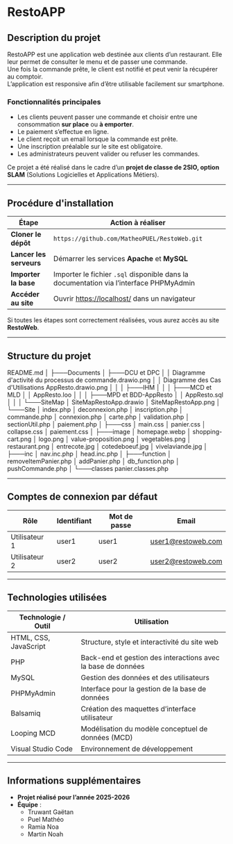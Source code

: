 # RestoAPP

## **Description du projet**  
RestoAPP est une application web destinée aux clients d’un restaurant. Elle leur permet de consulter le menu et de passer une commande.  
Une fois la commande prête, le client est notifié et peut venir la récupérer au comptoir.  
L’application est responsive afin d’être utilisable facilement sur smartphone.

### **Fonctionnalités principales**  
- Les clients peuvent passer une commande et choisir entre une consommation **sur place** ou **à emporter**.  
- Le paiement s’effectue en ligne.  
- Le client reçoit un email lorsque la commande est prête.  
- Une inscription préalable sur le site est obligatoire.  
- Les administrateurs peuvent valider ou refuser les commandes.

Ce projet a été réalisé dans le cadre d’un **projet de classe de 2SIO, option SLAM** (Solutions Logicielles et Applications Métiers).

---

## **Procédure d'installation**  

| **Étape**              | **Action à réaliser**                                                                 |
|------------------------|---------------------------------------------------------------------------------------|
| **Cloner le dépôt**    | `https://github.com/MatheoPUEL/RestoWeb.git`                                          |
| **Lancer les serveurs**| Démarrer les services **Apache** et **MySQL**                                         |
| **Importer la base**   | Importer le fichier `.sql` disponible dans la documentation via l’interface PHPMyAdmin |
| **Accéder au site**    | Ouvrir [https://localhost/](https://localhost/) dans un navigateur                    |

Si toutes les étapes sont correctement réalisées, vous aurez accès au site **RestoWeb**.

---

## **Structure du projet**

README.md
│
├───Documents
│ ├───DCU et DPC
│ │ Diagramme d'activité du processus de commande.drawio.png
│ │ Diagramme des Cas d'Utilisations AppResto.drawio.png
│ │
│ ├───IHM
│ │
│ ├───MCD et MLD
│ │ AppResto.loo
│ │
│ ├───MPD et BDD-AppResto
│ │ AppResto.sql
│ │
│ └───SiteMap
│ SiteMapRestoApp.drawio
│ SiteMapRestoApp.png
│
└───Site
│ index.php
│ deconnexion.php
│ inscription.php
│ commande.php
│ connexion.php
│ carte.php
│ validation.php
│ sectionUtil.php
│ paiement.php
│
├───css
│ main.css
│ panier.css
│ collapse.css
│ paiement.css
│
├───image
│ homepage.webp
│ shopping-cart.png
│ logo.png
│ value-proposition.png
│ vegetables.png
│ restaurant.png
│ entrecote.jpg
│ cotedeboeuf.jpg
│ vivelaviande.jpg
│
├───inc
│ nav.inc.php
│ head.inc.php
│
├───function
│ removeItemPanier.php
│ addPanier.php
│ db_function.php
│ pushCommande.php
│
└───classes
  panier.classes.php

---

## **Comptes de connexion par défaut**  

| **Rôle**       | **Identifiant** | **Mot de passe** | **Email**             |
|----------------|-----------------|------------------|-----------------------|
| Utilisateur 1  | user1           | user1            | user1@restoweb.com    |
| Utilisateur 2  | user2           | user2            | user2@restoweb.com    |

---

## **Technologies utilisées**  

| **Technologie / Outil** | **Utilisation**                                                 |
|------------------------|-----------------------------------------------------------------|
| HTML, CSS, JavaScript  | Structure, style et interactivité du site web                   |
| PHP                    | Back-end et gestion des interactions avec la base de données   |
| MySQL                  | Gestion des données et des utilisateurs                         |
| PHPMyAdmin             | Interface pour la gestion de la base de données                 |
| Balsamiq               | Création des maquettes d’interface utilisateur                  |
| Looping MCD            | Modélisation du modèle conceptuel de données (MCD)             |
| Visual Studio Code     | Environnement de développement                                  |

---

## **Informations supplémentaires**  

- **Projet réalisé pour l’année 2025-2026**  
- **Équipe** :  
  - Truwant Gaëtan  
  - Puel Mathéo  
  - Ramia Noa  
  - Martin Noah  
